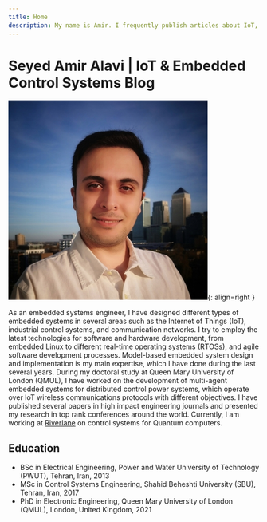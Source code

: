```yaml
---
title: Home
description: My name is Amir. I frequently publish articles about IoT, control systems, and embedded software development on this website based on my latest research experience.
---
```


# Seyed Amir Alavi | IoT & Embedded Control Systems Blog 

![Seyed Amir Alavi Photo](images/seyed-amir-alavi.jpeg){: align=right }

As an embedded systems engineer, I have designed different types of embedded systems in several areas such as the Internet of Things (IoT), industrial control systems, and communication networks. I try to employ the latest technologies for software and hardware development, from embedded Linux to different real-time operating systems (RTOSs), and agile software development processes. Model-based embedded system design and implementation is my main expertise, which I have done during the last several years. During my doctoral study at Queen Mary University of London (QMUL), I have worked on the development of multi-agent embedded systems for distributed control power systems, which operate over IoT wireless communications protocols with different objectives. I have published several papers in high impact engineering journals and presented my research in top rank conferences around the world. Currently, I am working at [Riverlane](https://www.riverlane.com/) on control systems for Quantum computers.

## Education
- BSc in Electrical Engineering, Power and Water University of Technology (PWUT), Tehran, Iran, 2013
- MSc in Control Systems Engineering, Shahid Beheshti University (SBU), Tehran, Iran, 2017
- PhD in Electronic Engineering, Queen Mary University of London (QMUL), London, United Kingdom, 2021
